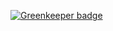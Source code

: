 

[![Greenkeeper badge](https://badges.greenkeeper.io/GrimoireGL/version-switcher.svg)](https://greenkeeper.io/)
